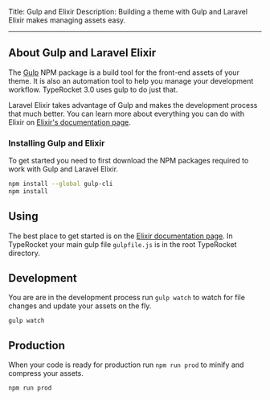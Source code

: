 Title: Gulp and Elixir
Description: Building a theme with Gulp and Laravel Elixir makes managing assets easy.

---

## About Gulp and Laravel Elixir

The [Gulp](http://gulpjs.com/) NPM package is a build tool for the front-end assets of your theme. It is also an automation tool to help you manage your development workflow. TypeRocket 3.0 uses gulp to do just that.

Laravel Elixir takes advantage of Gulp and makes the development process that much better. You can learn more about everything you can do with Elixir on [Elixir's documentation page](https://laravel.com/docs/5.3/elixir).

### Installing Gulp and Elixir

To get started you need to first download the NPM packages required to work with Gulp and Laravel Elixir.

```bash
npm install --global gulp-cli
npm install
```

## Using

The best place to get started is on the [Elixir documentation page](https://laravel.com/docs/5.3/elixir). In TypeRocket your main gulp file `gulpfile.js` is in the root TypeRocket directory. 


## Development

You are are in the development process run `gulp watch` to watch for file changes and update your assets on the fly.

```shell
gulp watch
```

## Production

When your code is ready for production run `npm run prod` to minify and compress your assets.

```bash
npm run prod
```
